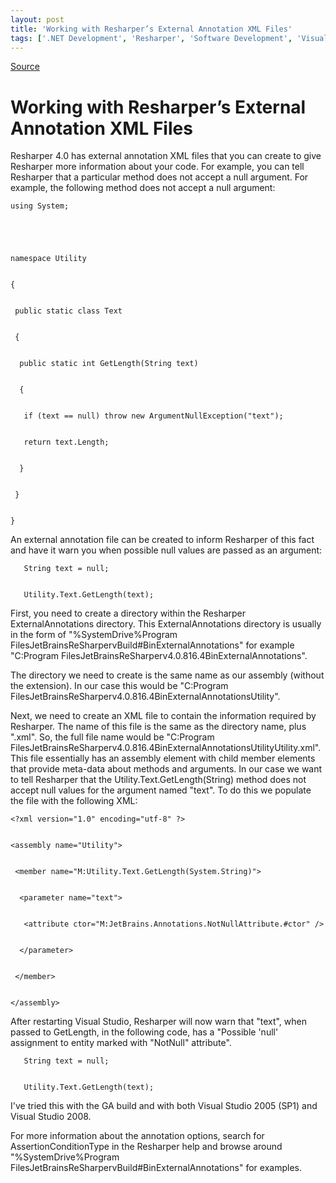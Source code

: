 ```yaml
---
layout: post
title: 'Working with Resharper’s External Annotation XML Files'
tags: ['.NET Development', 'Resharper', 'Software Development', 'Visual Studio 2008', 'msmvps', 'July 2008']
---
```

[Source](http://blogs.msmvps.com/peterritchie/2008/07/21/working-with-resharper-s-external-annotation-xml-files/ "Permalink to Working with Resharper’s External Annotation XML Files")

# Working with Resharper’s External Annotation XML Files

Resharper 4.0 has external annotation XML files that you can create to give Resharper more information about your code. For example, you can tell Resharper that a particular method does not accept a null argument. For example, the following method does not accept a null argument:
    
    
    using System;
    
    
    
    
    
    namespace Utility
    
    
    {
    
    
     public static class Text
    
    
     {
    
    
      public static int GetLength(String text)
    
    
      {
    
    
       if (text == null) throw new ArgumentNullException("text");
    
    
       return text.Length;
    
    
      }
    
    
     }
    
    
    }

An external annotation file can be created to inform Resharper of this fact and have it warn you when possible null values are passed as an argument:
    
    
       String text = null;
    
    
       Utility.Text.GetLength(text);

First, you need to create a directory within the Resharper ExternalAnnotations directory. This ExternalAnnotations directory is usually in the form of "%SystemDrive%Program FilesJetBrainsReSharpervBuild#BinExternalAnnotations" for example "C:Program FilesJetBrainsReSharperv4.0.816.4BinExternalAnnotations".

The directory we need to create is the same name as our assembly (without the extension). In our case this would be "C:Program FilesJetBrainsReSharperv4.0.816.4BinExternalAnnotationsUtility".

Next, we need to create an XML file to contain the information required by Resharper. The name of this file is the same as the directory name, plus ".xml". So, the full file name would be "C:Program FilesJetBrainsReSharperv4.0.816.4BinExternalAnnotationsUtilityUtility.xml". This file essentially has an assembly element with child member elements that provide meta-data about methods and arguments. In our case we want to tell Resharper that the Utility.Text.GetLength(String) method does not accept null values for the argument named "text". To do this we populate the file with the following XML:
    
    
    <?xml version="1.0" encoding="utf-8" ?>
    
    
    <assembly name="Utility">
    
    
     <member name="M:Utility.Text.GetLength(System.String)">
    
    
      <parameter name="text">
    
    
       <attribute ctor="M:JetBrains.Annotations.NotNullAttribute.#ctor" />
    
    
      </parameter>
    
    
     </member>
    
    
    </assembly>

After restarting Visual Studio, Resharper will now warn that "text", when passed to GetLength, in the following code, has a "Possible 'null' assignment to entity marked with "NotNull" attribute".
    
    
       String text = null;
    
    
       Utility.Text.GetLength(text);

I've tried this with the GA build and with both Visual Studio 2005 (SP1) and Visual Studio 2008.

For more information about the annotation options, search for AssertionConditionType in the Resharper help and browse around "%SystemDrive%Program FilesJetBrainsReSharpervBuild#BinExternalAnnotations" for examples.


